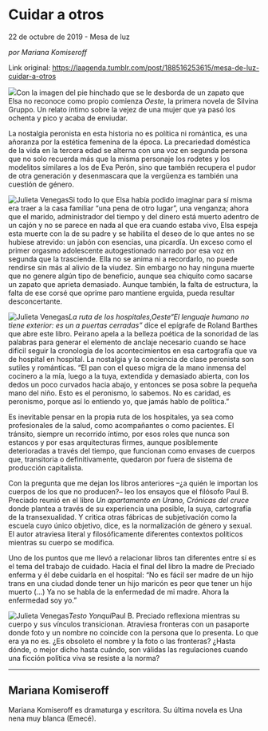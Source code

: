 # Cuidar a otros



22 de octubre de 2019 - Mesa de luz

_por Mariana Komiseroff_

Link original: https://laagenda.tumblr.com/post/188516253615/mesa-de-luz-cuidar-a-otros

![](https://64.media.tumblr.com/a7cab5c21ff7e3d420e4686870435953/e062c097b49d343a-e5/s500x750/9858a06d8c92a8dcf71501336d1ae613b8349ba2.jpg)Con la imagen del pie hinchado que se le desborda de un
zapato que Elsa no reconoce como propio comienza *Oeste*, la primera novela de Silvina Gruppo. Un relato íntimo sobre
la vejez de una mujer que ya pasó los ochenta y pico y acaba de enviudar.

La nostalgia peronista en esta historia no es política
ni romántica, es una añoranza por la estética femenina de la época. La precariedad
doméstica de la vida en la tercera edad se alterna con una voz en segunda
persona que no solo recuerda más que la misma personaje los rodetes y los
modelitos similares a los de Eva Perón, sino que también recupera el pudor de
otra generación y desenmascara que la vergüenza es también una cuestión de
género.

![Julieta Venegas](https://64.media.tumblr.com/80d639302fd6288cddd6335a286aa7bb/e062c097b49d343a-f1/s250x400/f352f3bfdef335e914d867167b70a597cecb5594.jpg)Si todo lo que Elsa había podido imaginar para sí misma
era traer a la casa familiar “una pena de otro lugar”, una venganza; ahora que el
marido, administrador del tiempo y del dinero está muerto adentro de un cajón y
no se parece en nada al que era cuando estaba vivo, Elsa espeja esta muerte con
la de su padre y se habilita el deseo de lo que antes no se hubiese atrevido:
un jabón con esencias, una picardía. Un exceso como el primer orgasmo adolescente
autogestionado narrado por esa voz en segunda que la trasciende. Ella no se
anima ni a recordarlo, no puede rendirse sin más al alivio de la viudez. Sin
embargo no hay ninguna muerte que no genere algún tipo de beneficio, aunque sea
chiquito como sacarse un zapato que aprieta demasiado. Aunque también, la falta
de estructura, la falta de ese corsé que oprime paro mantiene erguida, pueda
resultar desconcertante.

![Julieta Venegas](https://64.media.tumblr.com/a580c3642c4b73bc62bac4d654b3501b/e062c097b49d343a-1d/s250x400/959ca3375013bb25089e6ecf5b3d521191ee9935.jpg)*La ruta de los
hospitales,**Oeste*“El lenguaje humano no tiene exterior: es un a puertas
cerradas*”* dice el epígrafe de Roland
Barthes que abre este libro. Peirano apela a la belleza poética de la sonoridad
de las palabras para generar el elemento de anclaje necesario cuando se hace
difícil seguir la cronología de los acontecimientos en esa cartografía que va
de hospital en hospital. La nostalgia y
la conciencia de clase peronista son sutiles y románticas. “El pan con el queso
migra de la mano inmensa del cocinero a la mía, luego a la tuya, extendida y
demasiado abierta, con los dedos un poco curvados hacia abajo, y entonces se
posa sobre la pequeña mano del niño. Esto es el peronismo, lo sabemos. No es
caridad, es peronismo, porque así lo entiendo yo, que jamás hablo de política.”

Es inevitable pensar en la propia ruta de los
hospitales, ya sea como profesionales de la salud, como acompañantes o como
pacientes. El tránsito, siempre un recorrido íntimo, por esos roles que nunca
son estancos y por esas arquitecturas firmes, aunque posiblemente deterioradas
a través del tiempo, que funcionan como envases de cuerpos que, transitoria o
definitivamente, quedaron por fuera de sistema de producción capitalista.

Con la pregunta que me dejan los libros anteriores –¿a
quién le importan los cuerpos de los que no producen?– leo los ensayos que el filósofo Paul B. Preciado
reunió en el libro *Un apartamento en Urano,
Crónicas del cruce* donde plantea a través de su experiencia una posible, la
suya, cartografía de la transexualidad. Y critica otras fábricas de subjetivación como
la escuela cuyo único objetivo, dice, es la normalización de género y sexual. El
autor atraviesa literal y filosóficamente diferentes contextos políticos
mientras su cuerpo se modifica.

Uno de los puntos que me llevó a relacionar libros tan
diferentes entre sí es el tema del trabajo de cuidado. Hacia el final del libro
la madre de Preciado enferma y él debe cuidarla en el hospital: “No es fácil ser
madre de un hijo trans en una ciudad donde tener un hijo maricón es peor que
tener un hijo muerto (…) Ya no se habla de la enfermedad de mi madre. Ahora la
enfermedad soy yo.”

![Julieta Venegas](https://64.media.tumblr.com/2b8ccf6754d936205cb24c6dd0a9a40c/e062c097b49d343a-28/s250x400/9ca07b0ff4d13b6a881883a60677fba54f917d0e.jpg)*Testo Yonqui*Paul B. Preciado reflexiona mientras su cuerpo y sus
vínculos transicionan. Atraviesa fronteras con un pasaporte donde foto y un
nombre no coincide con la persona que lo presenta. Lo que era ya no es. ¿Es obsoleto
el nombre y la foto o las fronteras? ¿Hasta dónde, o mejor dicho hasta cuándo,
son válidas las regulaciones cuando una ficción política viva se resiste a la
norma? 



---

 Mariana Komiseroff
-------------------

 Mariana Komiseroff es dramaturga y escritora. Su última novela es Una nena muy blanca (Emecé).

